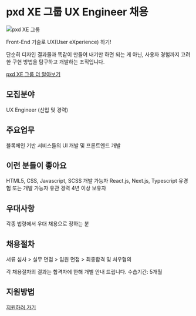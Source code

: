 # pxd XE 그룹 UX Engineer 채용 

<img src="https://storage.googleapis.com/pxd-dev-server.appspot.com/images/img/img_service_05_01.png" alt="pxd XE 그룹">

Front-End 기술로 UX(User eXperience) 하기!

단순히 디자인 결과물과 똑같이 만들어 내기만 하면 되는 게 아닌, 사용자 경험까지 고려한 구현 방법을 탐구하고 개발하는 조직입니다.

[pxd XE 그룹 더 알아보기](https://www.pxd.co.kr/service/detail_05)
## 모집분야

UX Engineer (신입 및 경력)

## 주요업무

블록체인 기반 서비스들의 UI 개발 및 프론트엔드 개발
 
## 이런 분들이 좋아요

HTML5, CSS, Javascript, SCSS 개발 가능자
React.js, Next.js, Typescript 유경험 또는 개발 가능자
유관 경력 4년 이상 보유자

## 우대사항
각종 법령에서 우대 채용으로 정하는 분
 
## 채용절차

서류 심사 > 실무 면접 > 임원 면접 > 최종합격 및 처우협의

각 채용절차의 결과는 합격자에 한해 개별 안내 드립니다.
수습기간: 5개월

[](https://www.pxd.co.kr/pages/jobs/jobs_form.html?recruit_num=56)

## 지원방법 
[지원하러 가기](https://www.pxd.co.kr/jobs/56)
